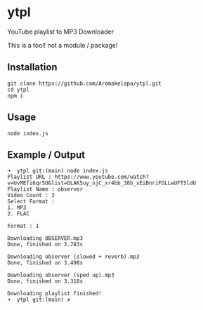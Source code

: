 # ytpl
YouTube playlist to MP3 Downloader

This is a tool! not a module / package!

## Installation
```
git clone https://github.com/Aromakelapa/ytpl.git
cd ytpl
npm i
```

## Usage
```
node index.js
```

## Example / Output
```
➜  ytpl git:(main) node index.js
Playlist URL : https://www.youtube.com/watch?v=UvMEfi6qr5U&list=OLAK5uy_njC_xr4bb_38b_xEiBnriFOLLwUFT5ldU
Playlist Name : observer
Video Count : 3
Select Format :
1. MP3
2. FLAC

Format : 1

Downloading OBSERVER.mp3
Done, finished on 3.783s

Downloading observer (slowed + reverb).mp3
Done, finished on 3.498s

Downloading observer (sped up).mp3
Done, finished on 3.318s

Downloading playlist finished!
➜  ytpl git:(main) ✗ 
```
